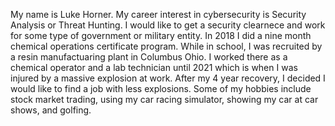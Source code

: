 My name is Luke Horner. My career interest in cybersecurity is Security Analysis or Threat Hunting. I would like to get a security clearnece and work for some type of government or military entity. In 2018 I did a
nine month chemical operations certificate program. While in school, I was recruited by a resin manufactuaring plant in Columbus Ohio. I worked there as a chemical operator and a lab technician until 2021 which is
when I was injured by a massive explosion at work. After my 4 year recovery, I decided I would like to find a job with less explosions. Some of my hobbies include stock market trading, using my car racing simulator, 
showing my car at car shows, and golfing.
